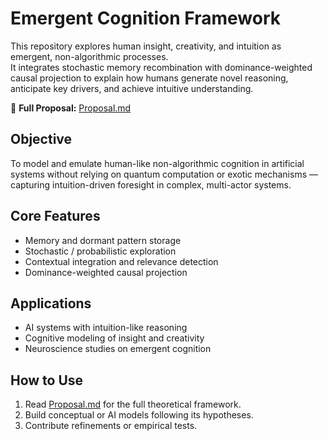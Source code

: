 # Emergent Cognition Framework

This repository explores human insight, creativity, and intuition as emergent, non-algorithmic processes.  
It integrates stochastic memory recombination with dominance-weighted causal projection to explain how humans generate novel reasoning, anticipate key drivers, and achieve intuitive understanding.

📄 **Full Proposal:** [Proposal.md](./Proposal.md)

## Objective
To model and emulate human-like non-algorithmic cognition in artificial systems without relying on quantum computation or exotic mechanisms — capturing intuition-driven foresight in complex, multi-actor systems.

## Core Features
- Memory and dormant pattern storage  
- Stochastic / probabilistic exploration  
- Contextual integration and relevance detection  
- Dominance-weighted causal projection  

## Applications
- AI systems with intuition-like reasoning  
- Cognitive modeling of insight and creativity  
- Neuroscience studies on emergent cognition  

## How to Use
1. Read [Proposal.md](./Proposal.md) for the full theoretical framework.  
2. Build conceptual or AI models following its hypotheses.  
3. Contribute refinements or empirical tests.

